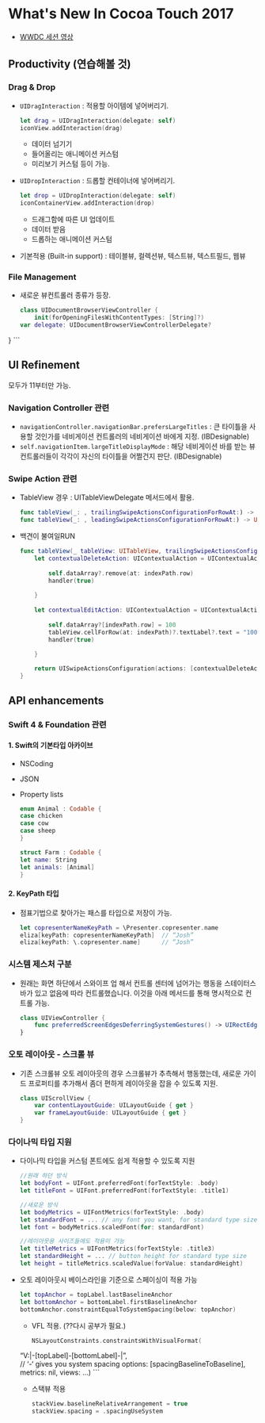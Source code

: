 # What's New In Cocoa Touch 2017
- [WWDC 세션 영상](https://developer.apple.com/videos/play/wwdc2017/201/)

## Productivity (연습해볼 것)
### Drag & Drop

- `UIDragInteraction` : 적용할 아이템에 넣어버리기.

	```swift
	let drag = UIDragInteraction(delegate: self)
	iconView.addInteraction(drag)
	```
	
	- 데이터 넘기기
	- 들어올리는 애니메이션 커스텀
	- 미리보기 커스텀 등이 가능.

- `UIDropInteraction` : 드롭할 컨테이너에 넣어버리기.

	```swift
	let drop = UIDropInteraction(delegate: self)
	iconContainerView.addInteraction(drop)
	```

	- 드래그함에 따른 UI 업데이트
	- 데이터 받음
	- 드롭하는 애니메이션 커스텀

- 기본적용 (Built-in support) : 테이블뷰, 컬렉션뷰, 텍스트뷰, 텍스트필드, 웹뷰

### File Management

- 새로운 뷰컨트롤러 종류가 등장.

	```swift
	class UIDocumentBrowserViewController {
		init(forOpeningFilesWithContentTypes: [String]?)	var delegate: UIDocumentBrowserViewControllerDelegate?}
	```

## UI Refinement
모두가 11부터만 가능.

### Navigation Controller 관련
- `navigationController.navigationBar.prefersLargeTitles` : 큰 타이틀을 사용할 것인가를 네비게이션 컨트롤러의 네비게이션 바에게 지정. (IBDesignable)
- `self.navigationItem.largeTitleDisplayMode` : 해당 네비게이션 바를 받는 뷰컨트롤러들이 각각이 자신의 타이틀을 어쩔건지 판단. (IBDesignable)

### Swipe Action 관련
- TableView 경우 : UITableViewDelegate 메서드에서 활용.

	```swift
	func tableView(_: , trailingSwipeActionsConfigurationForRowAt:) -> UISwipeActionsConfiguration? //뒤에서
	func tableView(_: , leadingSwipeActionsConfigurationForRowAt:) -> UISwipeActionsConfiguration? //앞에서
	```

- 백견이 불여일RUN

	```swift
    func tableView(_ tableView: UITableView, trailingSwipeActionsConfigurationForRowAt indexPath: IndexPath) -> UISwipeActionsConfiguration? {
        let contextualDeleteAction: UIContextualAction = UIContextualAction(style: UIContextualAction.Style.destructive, title: "delete") { (action, view, handler) in
            
            self.dataArray?.remove(at: indexPath.row)
            handler(true)
            
        }
        
        let contextualEditAction: UIContextualAction = UIContextualAction(style: UIContextualAction.Style.normal, title: "make 100") { (action, view, handler) in
            
            self.dataArray?[indexPath.row] = 100
            tableView.cellForRow(at: indexPath)?.textLabel?.text = "100이 됐다!!"
            handler(true)
            
        }

        return UISwipeActionsConfiguration(actions: [contextualDeleteAction, contextualEditAction])
    }
	```


## API enhancements

### Swift 4 & Foundation 관련

#### 1. Swift의 기본타입 아카이브
- NSCoding
- JSON
- Property lists

	```swift
	enum Animal : Codable {	case chicken	case cow	case sheep 
	}
	
	struct Farm : Codable {    let name: String    let animals: [Animal]	}
	
	```

#### 2. KeyPath 타입
- 점표기법으로 찾아가는 패스를 타입으로 저장이 가능.

	```swift
	let copresenterNameKeyPath = \Presenter.copresenter.name
	eliza[keyPath: copresenterNameKeyPath]  // “Josh”
	eliza[keyPath: \.copresenter.name]      // “Josh”
	```

### 시스템 제스처 구분
- 원래는 화면 하단에서 스와이프 업 해서 컨트롤 센터에 넘어가는 행동을 스테이터스바가 있고 없음에 따라 컨트롤했습니다. 이것을 아래 메서드를 통해 명시적으로 컨트롤 가능.

	```swift
	class UIViewController {
		func preferredScreenEdgesDeferringSystemGestures() -> UIRectEdge
	}
	```

### 오토 레이아웃 - 스크롤 뷰
- 기존 스크롤뷰 오토 레이아웃의 경우 스크롤뷰가 추측해서 행동했는데, 새로운 가이드 프로퍼티를 추가해서 좀더 편하게 레이아웃을 잡을 수 있도록 지원.

	```swift
	class UIScrollView {
		var contentLayoutGuide: UILayoutGuide { get }
		var frameLayoutGuide: UILayoutGuide { get }
	}
	```

### 다이나믹 타입 지원
- 다이나믹 타입을 커스텀 폰트에도 쉽게 적용할 수 있도록 지원

	```swift
	//원래 하던 방식
	let bodyFont = UIFont.preferredFont(forTextStyle: .body)
	let titleFont = UIFont.preferredFont(forTextStyle: .title1)
	
	//새로운 방식
	let bodyMetrics = UIFontMetrics(forTextStyle: .body)
	let standardFont = ... // any font you want, for standard type size
	let font = bodyMetrics.scaledFont(for: standardFont)
	
	//레이아웃용 사이즈들에도 적용이 가능
	let titleMetrics = UIFontMetrics(forTextStyle: .title3)
	let standardHeight = ... // button height for standard type size
	let height = titleMetrics.scaledValue(forValue: standardHeight)
	```

- 오토 레이아웃시 베이스라인을 기준으로 스페이싱이 적용 가능

	```swift
	let topAnchor = topLabel.lastBaselineAnchor
	let bottomAnchor = bottomLabel.firstBaselineAnchor
	bottomAnchor.constraintEqualToSystemSpacing(below: topAnchor)
	```

	- VFL 적용. (??다시 공부가 필요.)
	
		```swift
		NSLayoutConstraints.constraintsWithVisualFormat(	“V:|-[topLabel]-[bottomLabel]-|”,    
			// ‘-‘ gives you system spacing	options: [spacingBaselineToBaseline],	metrics: nil,	views: ...)
		```
	
	- 스택뷰 적용
	
		```swift
		stackView.baselineRelativeArrangement = true
		stackView.spacing = .spacingUseSystem
		```
		
